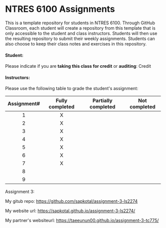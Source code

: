 # NTRES 6100 Assignments

This is a template repository for students in NTRES 6100. Through GitHub Classroom, each student will create a repository from this template that is only accessible to the student and class instructors. Students will then use the resulting repository to submit their weekly assignments. Students can also choose to keep their class notes and exercises in this repository.

#### Student:

Please indicate if you are **taking this class for credit** or **auditing**: Credit

#### Instructors:

Please use the following table to grade the student's assignment:

| Assignment# | Fully completed | Partially completed | Not completed |
|:-----------:|:---------------:|:-------------------:|:-------------:|
|      1      |        X        |                     |               |
|      2      |        X        |                     |               |
|      3      |        X         |                     |               |
|      4      |        X         |                     |               |
|      5      |        X         |                     |               |
|      6      |        X         |                     |               |
|      7      |       X          |                     |               |
|      8      |                 |                     |               |
|      9      |                 |                     |               |

Assignment 3:

My gitub repo: <https://github.com/sapkotal/assignment-3-ls2274>

My website url: <https://sapkotal.github.io/assignment-3-ls2274/>

My partner's websiteurl: <https://taeeunun00.github.io/assignment-3-tc775/>
